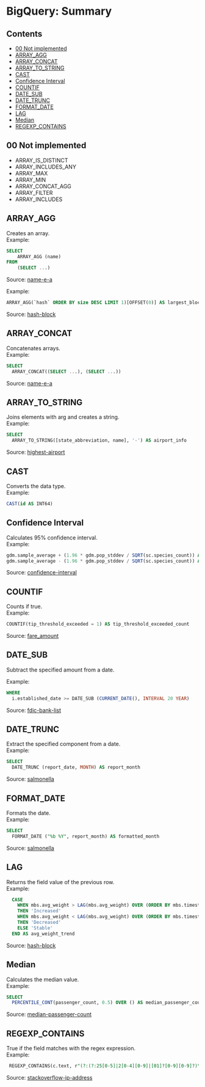BigQuery: Summary
=========

## Contents

  - [00 Not implemented](summary.md#00-not-implemented)
  - [ARRAY_AGG](summary.md#array_agg)
  - [ARRAY_CONCAT](summary.md#array_concat)
  - [ARRAY_TO_STRING](summary.md#array_to_string)
  - [CAST](summary.md#cast)
  - [Confidence Interval](summary.md#confidence-interval)
  - [COUNTIF](summary.md#countif)
  - [DATE_SUB](summary.md#date_sub)
  - [DATE_TRUNC](summary.md#date_trunc)
  - [FORMAT_DATE](summary.md#format_date)
  - [LAG](summary.md#lag)
  - [Median](summary.md#median)
  - [REGEXP_CONTAINS](summary.md#regexp_contains)


## 00 Not implemented

- ARRAY_IS_DISTINCT
- ARRAY_INCLUDES_ANY
- ARRAY_MAX
- ARRAY_MIN
- ARRAY_CONCAT_AGG
- ARRAY_FILTER
- ARRAY_INCLUDES

## ARRAY_AGG

Creates an array.<br />
Example:

```sql
SELECT
    ARRAY_AGG (name)
FROM
    (SELECT ...)
```
Source: [name-e-a](https://github.com/easai/name-e-a/blob/main/script.sql)

Example:

```sql
ARRAY_AGG(`hash` ORDER BY size DESC LIMIT 1)[OFFSET(0)] AS largest_block_hash
```
Source: [hash-block](https://github.com/easai/hash-block/blob/main/script.sql)


## ARRAY_CONCAT

Concatenates arrays.<br />
Example:

```sql
SELECT
  ARRAY_CONCAT((SELECT ...), (SELECT ...)) 
```
Source: [name-e-a](https://github.com/easai/name-e-a/blob/main/script.sql)


## ARRAY_TO_STRING

Joins elements with arg and creates a string.<br />
Example:

```sql
SELECT
  ARRAY_TO_STRING([state_abbreviation, name], '-') AS airport_info
```
Source: [highest-airport](https://github.com/easai/highest-airport/blob/main/script.sql)


## CAST

Converts the data type.<br />
Example:

```sql
CAST(id AS INT64)
```

## Confidence Interval

Calculates 95% confidence interval.<br />
Example:

```sql
gdm.sample_average + (1.96 * gdm.pop_stddev / SQRT(sc.species_count)) AS upper_bound,
gdm.sample_average - (1.96 * gdm.pop_stddev / SQRT(sc.species_count)) AS lower_bound
```
Source: [confidence-interval](https://github.com/easai/confidence-interval/blob/main/script.sql)


## COUNTIF

Counts if true.<br />
Example:

```sql
COUNTIF(tip_threshold_exceeded = 1) AS tip_threshold_exceeded_count
```
Source: [fare_amount](https://github.com/easai/fare-amount/blob/main/script.sql)


## DATE_SUB

Subtract the specified amount from a date.<br />

Example:

```sql
WHERE
  i.established_date >= DATE_SUB (CURRENT_DATE(), INTERVAL 20 YEAR)
```
Source: [fdic-bank-list](https://github.com/easai/fdic-bank-list/blob/main/script.sql)


## DATE_TRUNC

Extract the specified component from a date.<br />
Example:

```sql
SELECT
  DATE_TRUNC (report_date, MONTH) AS report_month
```
Source: [salmonella](https://github.com/easai/salmonella/blob/main/script.sql)


## FORMAT_DATE

Formats the date.<br />
Example:

```sql
SELECT
  FORMAT_DATE ("%b %Y", report_month) AS formatted_month
```
Source: [salmonella](https://github.com/easai/salmonella/blob/main/script.sql)


## LAG

Returns the field value of the previous row.<br />
Example:

```sql
  CASE 
    WHEN mbs.avg_weight > LAG(mbs.avg_weight) OVER (ORDER BY mbs.timestamp_month)
    THEN 'Increased'
    WHEN mbs.avg_weight < LAG(mbs.avg_weight) OVER (ORDER BY mbs.timestamp_month)
    THEN 'Decreased'
    ELSE 'Stable'
  END AS avg_weight_trend
```
Source: [hash-block](https://github.com/easai/hash-block/blob/main/script.sql)


## Median

Calculates the median value.<br />
Example:

```sql
SELECT
  PERCENTILE_CONT(passenger_count, 0.5) OVER () AS median_passenger_count
```
Source: [median-passenger-count](https://github.com/easai/median-passenger-count/blob/main/script.sql)


## REGEXP_CONTAINS

True if the field matches with the regex expression.<br />
Example:

```sql
 REGEXP_CONTAINS(c.text, r"(?:(?:25[0-5]|2[0-4][0-9]|[01]?[0-9][0-9]?)\.){3}(?:25[0-5]|2[0-4][0-9]|[01]?[0-9][0-9]?)")

```
Source: [stackoverflow-ip-address](https://github.com/easai/stackoverflow-ip-address/blob/main/script.sql)


